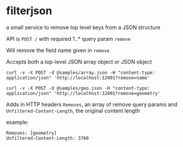 # filterjson

a small service to remove top level keys from a JSON structure

API is `POST /` with required 1..* query param `remove`

Will remove the field name given in `remove`

Accepts both a top-level JSON array object or JSON object

```
curl -v -X POST -d @samples/array.json -H "content-type: application/json" 'http://localhost:12001?remove=name'
```

```
curl -v -X POST -d @samples/geo.json -H "content-type: application/json" 'http://localhost:12001?remove=geometry'
```

Adds in HTTP headers `Removes`, an array of remove query params and `Unfiltered-Content-Length`, the original content length

example:
```
Removes: [geometry]
Unfiltered-Content-Length: 3760
```
